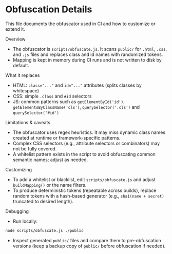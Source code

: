 # Obfuscation Details

This file documents the obfuscator used in CI and how to customize or extend it.

Overview

- The obfuscator is `scripts/obfuscate.js`. It scans `public/` for `.html`, `.css`, and `.js` files and replaces class and id names with randomized tokens.
- Mapping is kept in memory during CI runs and is not written to disk by default.

What it replaces

- HTML: `class="..."` and `id="..."` attributes (splits classes by whitespace)
- CSS: simple `.class` and `#id` selectors
- JS: common patterns such as `getElementById('id')`, `getElementsByClassName('cls')`, `querySelector('.cls')` and `querySelector('#id')`

Limitations & caveats

- The obfuscator uses regex heuristics. It may miss dynamic class names created at runtime or framework-specific patterns.
- Complex CSS selectors (e.g., attribute selectors or combinators) may not be fully covered.
- A whitelist pattern exists in the script to avoid obfuscating common semantic names; adjust as needed.

Customizing

- To add a whitelist or blacklist, edit `scripts/obfuscate.js` and adjust `buildMapping()` or the name filters.
- To produce deterministic tokens (repeatable across builds), replace random tokens with a hash-based generator (e.g., `sha1(name + secret)` truncated to desired length).

Debugging

- Run locally:

```bash
node scripts/obfuscate.js ./public
```

- Inspect generated `public/` files and compare them to pre-obfuscation versions (keep a backup copy of `public/` before obfuscation if needed).
